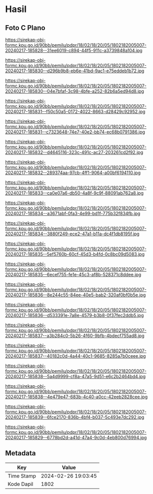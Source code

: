 # Hasil

## Foto C Plano

https://sirekap-obj-formc.kpu.go.id/90bb/pemilu/pdpr/18/02/18/20/05/1802182005007-20240217-185828--31ee6019-c894-44f5-911c-a3739848a104.jpg

https://sirekap-obj-formc.kpu.go.id/90bb/pemilu/pdpr/18/02/18/20/05/1802182005007-20240217-185830--d296b9b8-eb6e-41bd-9ac1-e75eddeb1b72.jpg

https://sirekap-obj-formc.kpu.go.id/90bb/pemilu/pdpr/18/02/18/20/05/1802182005007-20240217-185830--04e7bfaf-3c98-4bfe-a252-82b6a5ed94d8.jpg

https://sirekap-obj-formc.kpu.go.id/90bb/pemilu/pdpr/18/02/18/20/05/1802182005007-20240217-185831--f50c50a5-0172-4022-8663-d28429c92952.jpg

https://sirekap-obj-formc.kpu.go.id/90bb/pemilu/pdpr/18/02/18/20/05/1802182005007-20240217-185831--c7323648-74e7-40e2-bb74-ec68b0791386.jpg

https://sirekap-obj-formc.kpu.go.id/90bb/pemilu/pdpr/18/02/18/20/05/1802182005007-20240217-185832--d4645116-323c-491c-ac27-203261cd2f92.jpg

https://sirekap-obj-formc.kpu.go.id/90bb/pemilu/pdpr/18/02/18/20/05/1802182005007-20240217-185832--289374aa-97cb-4ff1-9064-a00bf6194110.jpg

https://sirekap-obj-formc.kpu.go.id/90bb/pemilu/pdpr/18/02/18/20/05/1802182005007-20240217-185833--ca0e07a6-db50-4a8f-9c9f-88091ab762a8.jpg

https://sirekap-obj-formc.kpu.go.id/90bb/pemilu/pdpr/18/02/18/20/05/1802182005007-20240217-185834--a3671abf-0fa3-4e99-bd1f-775b32f834fb.jpg

https://sirekap-obj-formc.kpu.go.id/90bb/pemilu/pdpr/18/02/18/20/05/1802182005007-20240217-185834--3880f249-ece2-47a1-b11a-dc4f1db8195f.jpg

https://sirekap-obj-formc.kpu.go.id/90bb/pemilu/pdpr/18/02/18/20/05/1802182005007-20240217-185835--5ef5760b-60cf-45d3-b4fd-0c8bc09d5083.jpg

https://sirekap-obj-formc.kpu.go.id/90bb/pemilu/pdpr/18/02/18/20/05/1802182005007-20240217-185835--6ecef755-fe1e-45c3-af8b-528371c8ddee.jpg

https://sirekap-obj-formc.kpu.go.id/90bb/pemilu/pdpr/18/02/18/20/05/1802182005007-20240217-185836--8e244c55-84ee-40e5-bab2-320af0bf0b5e.jpg

https://sirekap-obj-formc.kpu.go.id/90bb/pemilu/pdpr/18/02/18/20/05/1802182005007-20240217-185836--d533391e-7a8e-4579-b3b8-0f37fec2ddb5.jpg

https://sirekap-obj-formc.kpu.go.id/90bb/pemilu/pdpr/18/02/18/20/05/1802182005007-20240217-185837--a3b284c0-5b26-4f60-9bfb-4bdecf755ad8.jpg

https://sirekap-obj-formc.kpu.go.id/90bb/pemilu/pdpr/18/02/18/20/05/1802182005007-20240217-185837--40182c0d-4a44-40c1-9685-8285a7b0ceee.jpg

https://sirekap-obj-formc.kpu.go.id/90bb/pemilu/pdpr/18/02/18/20/05/1802182005007-20240217-185838--5a4d9999-cf8a-47a5-9d51-e6c2b2464bd4.jpg

https://sirekap-obj-formc.kpu.go.id/90bb/pemilu/pdpr/18/02/18/20/05/1802182005007-20240217-185838--4e479e47-683b-4c40-a0cc-42eeb2828cee.jpg

https://sirekap-obj-formc.kpu.go.id/90bb/pemilu/pdpr/18/02/18/20/05/1802182005007-20240217-185839--6fce2170-836b-4bf4-b037-5c493e7dc292.jpg

https://sirekap-obj-formc.kpu.go.id/90bb/pemilu/pdpr/18/02/18/20/05/1802182005007-20240217-185829--6778bd2d-a41d-47a4-9c0d-4eb800d76994.jpg


## Metadata

| Key        | Value               |
| ---------- | ------------------- |
| Time Stamp | 2024-02-26 19:03:45 |
| Kode Dapil | 1802                |



